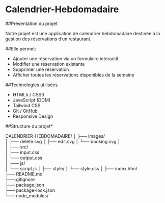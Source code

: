 # Calendrier-Hebdomadaire

##Présentation du projet

Notre projet est une application de calendrier hebdomadaire destinée à la gestion des réservations d’un restaurant.

##Elle permet:

- Ajouter une réservation via un formulaire interactif
- Modifier une réservation existante
- Supprimer une réservation
- Afficher toutes les réservations disponibles de la semaine

##Technologies utilisées

- HTML5 / CSS3
- JavaScript (DOM)
- Tailwind CSS 
- Git / GitHub
- Responsive Design


##Structure du projet*

CALENDRIER-HEBDOMADAIRE/
│
├── images/                   
│   ├── delete.svg
│   ├── edit.svg
│   └── booking.svg
│   
│
├── src/                     
│   ├── input.css             
│   └── output.css           
│
├── js/                     
│   └── script.js
│
├── style/
│   └── style.css
│
├── index.html                
├── README.md                 
├──.gitignore                
├── package.json             
├── package-lock.json         
└── node_modules/             

